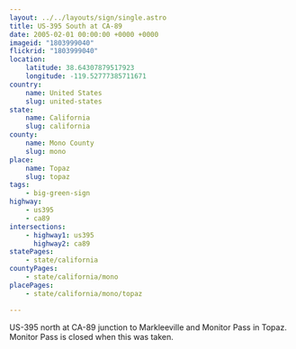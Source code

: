 ```yaml
---
layout: ../../layouts/sign/single.astro
title: US-395 South at CA-89
date: 2005-02-01 00:00:00 +0000 +0000
imageid: "1803999040"
flickrid: "1803999040"
location:
    latitude: 38.64307879517923
    longitude: -119.52777385711671
country:
    name: United States
    slug: united-states
state:
    name: California
    slug: california
county:
    name: Mono County
    slug: mono
place:
    name: Topaz
    slug: topaz
tags:
    - big-green-sign
highway:
    - us395
    - ca89
intersections:
    - highway1: us395
      highway2: ca89
statePages:
    - state/california
countyPages:
    - state/california/mono
placePages:
    - state/california/mono/topaz

---
```

US-395 north at CA-89 junction to Markleeville and Monitor Pass in Topaz.  Monitor Pass is closed when this was taken.
